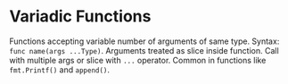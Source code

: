 # Variadic Functions

Functions accepting variable number of arguments of same type. Syntax: `func name(args ...Type)`. Arguments treated as slice inside function. Call with multiple args or slice with `...` operator. Common in functions like `fmt.Printf()` and `append()`.